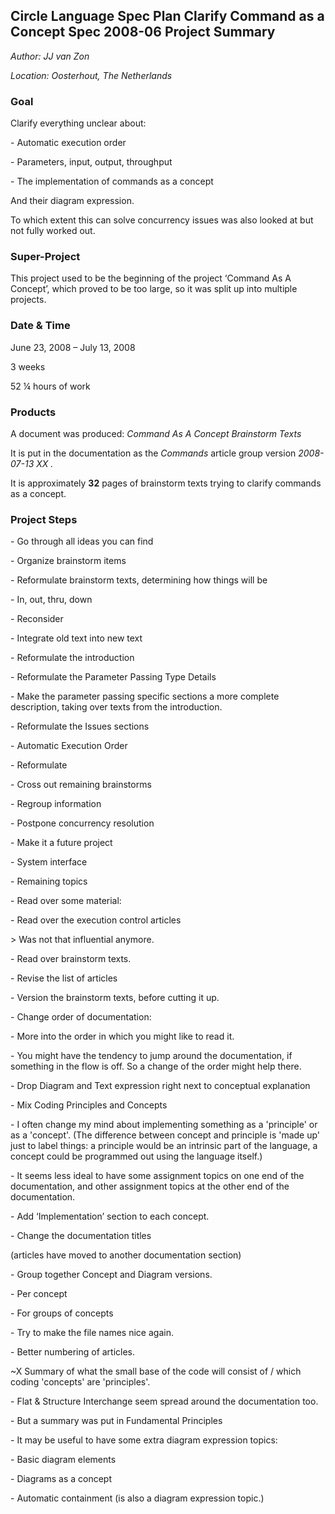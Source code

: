 ﻿**Circle Language Spec Plan
Clarify Command as a Concept Spec
2008-06
Project Summary**
---------------------------------

*Author: JJ van Zon*

*Location: Oosterhout, The Netherlands*

### **Goal**
Clarify everything unclear about:

\- Automatic execution order

\- Parameters, input, output, throughput 

\- The implementation of commands as a concept

And their diagram expression.

To which extent this can solve concurrency issues was also looked at but not fully worked out.
### **Super-Project**
This project used to be the beginning of the project ‘Command As A Concept’, which proved to be too large, so it was split up into multiple projects.
### **Date & Time**
June 23, 2008 – July 13, 2008

3 weeks

52 ¼ hours of work
### **Products**
A document was produced: *Command As A Concept Brainstorm Texts*

It is put in the documentation as the *Commands*  article group version *2008-07-13 XX .*

It is approximately **32** pages of brainstorm texts trying to clarify commands as a concept.
### **Project Steps**
\- Go through all ideas you can find

\- Organize brainstorm items

\- Reformulate brainstorm texts, determining how things will be

\- In, out, thru, down

\- Reconsider

\- Integrate old text into new text

\- Reformulate the introduction

\- Reformulate the Parameter Passing Type Details

\- Make the parameter passing specific sections a more complete description, taking over texts from the introduction.

\- Reformulate the Issues sections

\- Automatic Execution Order

\- Reformulate

\- Cross out remaining brainstorms

\- Regroup information

\- Postpone concurrency resolution

\- Make it a future project

\- System interface

\- Remaining topics

\- Read over some material:

\- Read over the execution control articles

\> Was not that influential anymore.

\- Read over brainstorm texts.

\- Revise the list of articles

\- Version the brainstorm texts, before cutting it up.

\- Change order of documentation:

\- More into the order in which you might like to read it.

\- You might have the tendency to jump around the documentation, if something in the flow is off. So a change of the order might help there.

\- Drop Diagram and Text expression right next to conceptual explanation

\- Mix Coding Principles and Concepts

\- I often change my mind about implementing something as a 'principle' or as a 'concept'. (The difference between concept and principle is 'made up' just to label things: a principle would be an intrinsic part of the language, a concept could be programmed out using the language itself.)

\- It seems less ideal to have some assignment topics on one end of the documentation, and other assignment topics at the other end of the documentation.

\- Add ‘Implementation’ section to each concept.

\- Change the documentation titles

(articles have moved to another documentation section)

\- Group together Concept and Diagram versions.

\- Per concept

\- For groups of concepts

\- Try to make the file names nice again.

\- Better numbering of articles.

~X Summary of what the small base of the code will consist of / which coding 'concepts' are 'principles'.

\- Flat & Structure Interchange seem spread around the documentation too.

\- But a summary was put in Fundamental Principles

\- It may be useful to have some extra diagram expression topics:

\- Basic diagram elements

\- Diagrams as a concept

\- Automatic containment (is also a diagram expression topic.)

